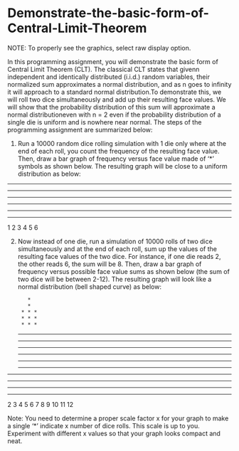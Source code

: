 # Demonstrate-the-basic-form-of-Central-Limit-Theorem

NOTE: To properly see the graphics, select raw display option. 

In this programming assignment, you will demonstrate the basic form of Central Limit Theorem (CLT). The classical CLT states that givenn independent and identically distributed (i.i.d.) random variables, their normalized sum approximates a normal distribution, and as n goes to infinity it will approach to a standard normal distribution.To demonstrate this, we will roll two dice simultaneously and add up their resulting face values. We will show that the probability distribution of this sum will approximate a normal distributioneven with n = 2 even if the probability distribution of a single die is uniform and is nowhere near normal.
The steps of the programming assignment are summarized below:
1. Run a 10000 random dice rolling simulation with 1 die only where at the end of each roll, you count the frequency of the resulting face value. Then, draw a bar graph of frequency versus face value made of ‘*’ symbols as shown below. The resulting graph will be close to a uniform distribution as below:

*  *  * * 
* * * * * * 
* * * * * * 
* * * * * * 
* * * * * * 
* * * * * * 
1 2 3 4 5 6

2. Now instead of one die, run a simulation of 10000 rolls of two dice simultaneously and at the end of each roll, sum up the values of the resulting face values of the two dice. For instance, if one die reads 2, the other reads 6, the sum will be 8. Then, draw a bar graph of frequency versus possible face value sums as shown below (the sum of two dice will be between 2-12). The resulting graph will look like a normal distribution (bell shaped curve) as below:

          *           
          *           
        * * *         
        * * *         
        * * *         
      * * * * *       
      * * * * *       
      * * * * *       
    * * * * * * *     
    * * * * * * *     
    * * * * * * *     
  * * * * * * * *  *   
  * * * * * * * *  *   
* * * * * * * * *  *  *
* * * * * * * * *  *  * 
2 3 4 5 6 7 8 9 10 11 12

Note: You need to determine a proper scale factor x for your graph to make a single ‘*’ indicate x number of dice rolls. This scale is up to you. Experiment with different x values so that your graph looks compact and neat.
